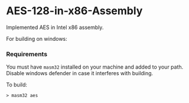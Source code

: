 # AES-128-in-x86-Assembly
Implemented AES in Intel x86 assembly.

For building on windows:

### Requirements
You must have ```masm32``` installed on your machine and added to your path.
Disable windows defender in case it interferes with building.

To build:
```
> masm32 aes
```
